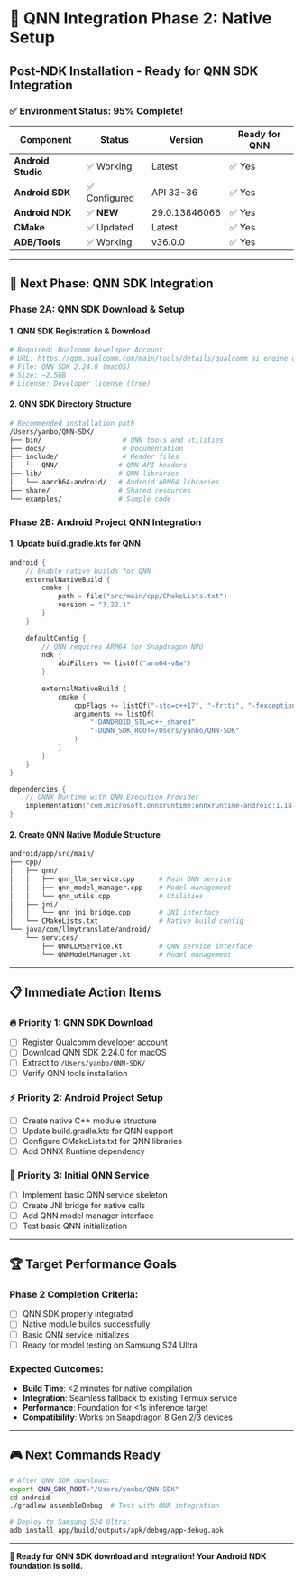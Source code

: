 # 🎯 QNN Integration Phase 2: Native Setup
## Post-NDK Installation - Ready for QNN SDK Integration

### ✅ **Environment Status: 95% Complete!**

| **Component** | **Status** | **Version** | **Ready for QNN** |
|---------------|------------|-------------|-------------------|
| **Android Studio** | ✅ Working | Latest | ✅ Yes |
| **Android SDK** | ✅ Configured | API 33-36 | ✅ Yes |
| **Android NDK** | ✅ **NEW** | 29.0.13846066 | ✅ Yes |
| **CMake** | ✅ Updated | Latest | ✅ Yes |
| **ADB/Tools** | ✅ Working | v36.0.0 | ✅ Yes |

---

## 🚀 **Next Phase: QNN SDK Integration**

### **Phase 2A: QNN SDK Download & Setup**

#### **1. QNN SDK Registration & Download**
```bash
# Required: Qualcomm Developer Account
# URL: https://qpm.qualcomm.com/main/tools/details/qualcomm_ai_engine_direct
# File: QNN SDK 2.24.0 (macOS)
# Size: ~2.5GB
# License: Developer license (free)
```

#### **2. QNN SDK Directory Structure**
```bash
# Recommended installation path
/Users/yanbo/QNN-SDK/
├── bin/                    # QNN tools and utilities
├── docs/                   # Documentation
├── include/                # Header files
│   └── QNN/               # QNN API headers
├── lib/                   # QNN libraries
│   └── aarch64-android/   # Android ARM64 libraries
├── share/                 # Shared resources
└── examples/              # Sample code
```

### **Phase 2B: Android Project QNN Integration**

#### **1. Update build.gradle.kts for QNN**
```kotlin
android {
    // Enable native builds for QNN
    externalNativeBuild {
        cmake {
            path = file("src/main/cpp/CMakeLists.txt")
            version = "3.22.1"
        }
    }
    
    defaultConfig {
        // QNN requires ARM64 for Snapdragon NPU
        ndk {
            abiFilters += listOf("arm64-v8a")
        }
        
        externalNativeBuild {
            cmake {
                cppFlags += listOf("-std=c++17", "-frtti", "-fexceptions")
                arguments += listOf(
                    "-DANDROID_STL=c++_shared",
                    "-DQNN_SDK_ROOT=/Users/yanbo/QNN-SDK"
                )
            }
        }
    }
}

dependencies {
    // ONNX Runtime with QNN Execution Provider
    implementation("com.microsoft.onnxruntime:onnxruntime-android:1.18.0")
}
```

#### **2. Create QNN Native Module Structure**
```bash
android/app/src/main/
├── cpp/
│   ├── qnn/
│   │   ├── qnn_llm_service.cpp      # Main QNN service
│   │   ├── qnn_model_manager.cpp    # Model management
│   │   └── qnn_utils.cpp            # Utilities
│   ├── jni/
│   │   └── qnn_jni_bridge.cpp       # JNI interface
│   └── CMakeLists.txt               # Native build config
└── java/com/llmytranslate/android/
    └── services/
        ├── QNNLLMService.kt         # QNN service interface
        └── QNNModelManager.kt       # Model management
```

---

## 📋 **Immediate Action Items**

### **🔥 Priority 1: QNN SDK Download**
- [ ] Register Qualcomm developer account
- [ ] Download QNN SDK 2.24.0 for macOS
- [ ] Extract to `/Users/yanbo/QNN-SDK/`
- [ ] Verify QNN tools installation

### **⚡ Priority 2: Android Project Setup**
- [ ] Create native C++ module structure
- [ ] Update build.gradle.kts for QNN support
- [ ] Configure CMakeLists.txt for QNN libraries
- [ ] Add ONNX Runtime dependency

### **🎯 Priority 3: Initial QNN Service**
- [ ] Implement basic QNN service skeleton
- [ ] Create JNI bridge for native calls
- [ ] Add QNN model manager interface
- [ ] Test basic QNN initialization

---

## 🏆 **Target Performance Goals**

### **Phase 2 Completion Criteria:**
- [ ] QNN SDK properly integrated
- [ ] Native module builds successfully
- [ ] Basic QNN service initializes
- [ ] Ready for model testing on Samsung S24 Ultra

### **Expected Outcomes:**
- **Build Time**: <2 minutes for native compilation
- **Integration**: Seamless fallback to existing Termux service
- **Performance**: Foundation for <1s inference target
- **Compatibility**: Works on Snapdragon 8 Gen 2/3 devices

---

## 🎮 **Next Commands Ready**

```bash
# After QNN SDK download:
export QNN_SDK_ROOT="/Users/yanbo/QNN-SDK"
cd android
./gradlew assembleDebug  # Test with QNN integration

# Deploy to Samsung S24 Ultra:
adb install app/build/outputs/apk/debug/app-debug.apk
```

---

**🚀 Ready for QNN SDK download and integration! Your Android NDK foundation is solid.**
